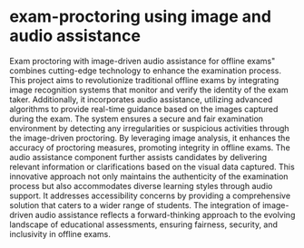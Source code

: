 # exam-proctoring using image and audio assistance
Exam proctoring with image-driven audio assistance for offline exams" combines cutting-edge technology to enhance the examination process. This project aims to revolutionize traditional offline exams by integrating image recognition systems that monitor and verify the identity of the exam taker. Additionally, it incorporates audio assistance, utilizing advanced algorithms to provide real-time guidance based on the images captured during the exam. The system ensures a secure and fair examination environment by detecting any irregularities or suspicious activities through the image-driven proctoring. By leveraging image analysis, it enhances the accuracy of proctoring measures, promoting integrity in offline exams. The audio assistance component further assists candidates by delivering relevant information or clarifications based on the visual data captured. This innovative approach not only maintains the authenticity of the examination process but also accommodates diverse learning styles through audio support. It addresses accessibility concerns by providing a comprehensive solution that caters to a wider range of students. The integration of image-driven audio assistance reflects a forward-thinking approach to the evolving landscape of educational assessments, ensuring fairness, security, and inclusivity in offline exams.
